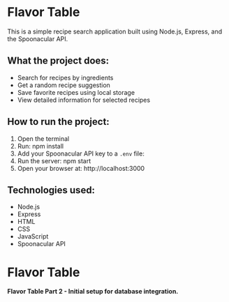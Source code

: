 # Flavor Table

This is a simple recipe search application built using Node.js, Express, and the Spoonacular API.

## What the project does:

- Search for recipes by ingredients
- Get a random recipe suggestion
- Save favorite recipes using local storage
- View detailed information for selected recipes

## How to run the project:

1. Open the terminal
2. Run:
npm install
3. Add your Spoonacular API key to a `.env` file:
4. Run the server:
 npm start
5. Open your browser at:
http://localhost:3000

## Technologies used:

- Node.js
- Express
- HTML
- CSS
- JavaScript
- Spoonacular API


# Flavor Table

**Flavor Table Part 2 - Initial setup for database integration.**
